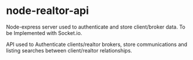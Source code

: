 # node-realtor-api
Node-express server used to authenticate and store client/broker data. To be Implemented with Socket.io.

API used to Authenticate clients/realtor brokers, store communications and listing searches between client/realtor relationships.

